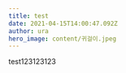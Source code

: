 ```yaml
---
title: test
date: 2021-04-15T14:00:47.092Z
author: ura
hero_image: content/귀걸이.jpeg
---
```

test123123123